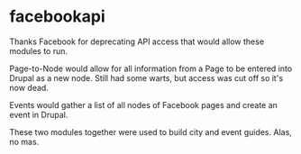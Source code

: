 # facebookapi

Thanks Facebook for deprecating API access that would allow these modules to run.

Page-to-Node would allow for all information from a Page to be entered into Drupal as a new node. Still had some warts, but access was cut off so it's now dead.

Events would gather a list of all nodes of Facebook pages and create an event in Drupal.

These two modules together were used to build city and event guides. Alas, no mas.
